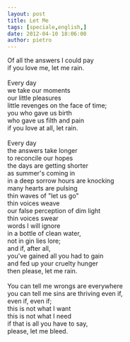 ```yaml
---
layout: post
title: Let Me
tags: [speciale,english,]
date: 2012-04-10 18:06:00
author: pietro
---
```

Of all the answers I could pay<br/>if you love me, let me rain.<br/><br/>Every day<br/>we take our moments<br/>our little pleasures<br/>little revenges on the face of time;<br/>you who gave us birth<br/>who gave us filth and pain<br/>if you love at all, let rain.<br/><br/>Every day<br/>the answers take longer<br/>to reconcile our hopes<br/>the days are getting shorter<br/>as summer's coming in<br/>in a deep sorrow hours are knocking<br/>many hearts are pulsing<br/>thin waves of "let us go"<br/>thin voices weave<br/>our false perception of dim light<br/>thin voices swear<br/>words I will ignore<br/>in a bottle of clean water,<br/>not in gin lies lore;<br/>and if, after all,<br/>you've gained all you had to gain<br/>and fed up your cruelty hunger<br/>then please, let me rain.<br/><br/>You can tell me wrongs are everywhere<br/>you can tell me sins are thriving even if,<br/>even if, even if;<br/>this is not what I want<br/>this is not what I need<br/>if that is all you have to say,<br/>please, let me bleed.

